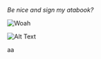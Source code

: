 _Be nice and sign my atabook?_

![Woah](https://komarev.com/ghpvc/?username=gambling-addict)







![Alt Text](https://media1.tenor.com/m/AzV1dvXcI3YAAAAd/eloquent-countenance-forcas.gif)







aa


<!--
**gambling-addict/gambling-addict** is a ✨ _special_ ✨ repository because its `README.md` (this file) appears on your GitHub profile.

Here are some ideas to get you started:

- 🔭 I’m currently working on ...
- 🌱 I’m currently learning ...
- 👯 I’m looking to collaborate on ...
- 🤔 I’m looking for help with ...
- 💬 Ask me about ...
- 📫 How to reach me: ...
- 😄 Pronouns: ...
- ⚡ Fun fact: ...
-->
